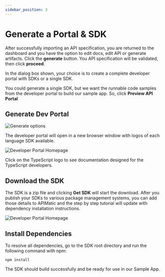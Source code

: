 ```yaml
---
sidebar_position: 3
---
```


# Generate a Portal & SDK

After successfully importing an API specification, you are returned to the dashboard and you have the option to edit docs, edit API or generate artifacts.  Click the **generate** button. You API specification will be validated, then click **proceed**.

In the dialog box shown, your choice is to create a complete developer portal with SDKs or a single SDK.

You could generate a single SDK, but we want the runnable code samples from the developer portal to build our sample app. So, click **Preview API Portal**

## Generate Dev Portal

![Generate options](/img/apimatic-generate-options.png)


The developer portal will open in a new browser window with logos of each language SDK available.

![Developer Portal Homepage](/img/apimatic-devportal-homepage.png)

Click on the TypeScript logo to see documentation designed for the TypeScript developers.

## Download the SDK

The SDK is a zip file and clicking **Get SDK** will start the download. After you publish your SDKs to various package management systems, you can add those details to APIMatic and the step by step tutorial will update with dependency installation instructions. 

![Developer Portal Homepage](/img/apimatic-devportal-typescript.png)

## Install Dependencies

To resolve all dependencies, go to the SDK root directory and run the following command with npm:

```
npm install
```

The SDK should build successfully and be ready for use in our Sample App.